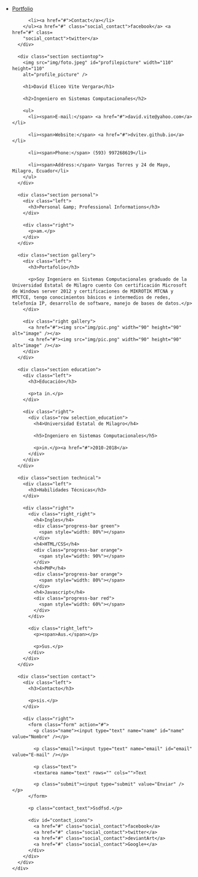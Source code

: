 <!DOCTYPE html PUBLIC "-//W3C//DTD XHTML 1.0 Strict//EN"
    "http://www.w3.org/TR/xhtml1/DTD/xhtml1-strict.dtd">

<html xmlns="http://www.w3.org/1999/xhtml">
<head>
  <meta http-equiv="Content-Type" content="text/html; charset=utf-8" />
  <title>Your Resume</title>
  <link rel="stylesheet" type="text/css" href="css/reset.css" />
  <link rel="stylesheet" type="text/css" href="css/main.css" />
  <link rel="stylesheet" href="css/stylesheet.css" type="text/css" charset="utf-8" />
  <link rel="stylesheet" href="css/progressbar.css" type="text/css" />
  <link rel="stylesheet" href="css/print.css" type="text/css" media="print" />
  <link rel="shortcut icon" type="image/x-icon" href="favicon.ico" />
</head>

<body>
    <div id="container">
      <div id="header">
        <ul>
          <li><a href="#">Portfolio</a></li>

          <li><a href="#">Contact</a></li>
        </ul><a href="#" class="social_contact">facebook</a> <a href="#" class=
        "social_contact">twitter</a>
      </div>

      <div class="section sectiontop">
        <img src="img/foto.jpeg" id="profilepicture" width="110" height="110"
        alt="profile_picture" />

        <h1>David Eliceo Vite Vergara</h1>

        <h2>Ingeniero en Sistemas Computacionañes</h2>

        <ul>
          <li><span>E-mail:</span> <a href="#">david.vite@yahoo.com</a></li>

          <li><span>Website:</span> <a href="#">dvitev.github.io</a></li>

          <li><span>Phone:</span> (593) 997268619</li>

          <li><span>Address:</span> Vargas Torres y 24 de Mayo, Milagro, Ecuador</li>
        </ul>
      </div>

      <div class="section personal">
        <div class="left">
          <h3>Personal &amp; Professional Informations</h3>
        </div>

        <div class="right">
          <p>am.</p>
        </div>
      </div>

      <div class="section gallery">
        <div class="left">
          <h3>Portafolio</h3>

          <p>Soy Ingeniero en Sistemas Computacionales graduado de la Universidad Estatal de Milagro cuento Con certificación Microsoft de Windows server 2012 y certificaciones de MIKROTIK MTCNA y MTCTCE, tengo conocimientos básicos e intermedios de redes, telefonía IP, desarrollo de software, manejo de bases de datos.</p>
        </div>

        <div class="right gallery">
          <a href="#"><img src="img/pic.png" width="90" height="90" alt="image" /></a>
          <a href="#"><img src="img/pic.png" width="90" height="90" alt="image" /></a>
        </div>
      </div>

      <div class="section education">
        <div class="left">
          <h3>Educación</h3>

          <p>ta in.</p>
        </div>

        <div class="right">
          <div class="row selection_education">
            <h4>Universidad Estatal de Milagro</h4>

            <h5>Ingeniero en Sistemas Computacionales</h5>

            <p>in.</p><a href="#">2010-2018</a>
          </div>
        </div>
      </div>

      <div class="section technical">
        <div class="left">
          <h3>Habilidades Técnicas</h3>
        </div>

        <div class="right">
          <div class="right_right">
            <h4>Ingles</h4>
            <div class="progress-bar green">
              <span style="width: 80%"></span>
            </div>
            <h4>HTML/CSS</h4>
            <div class="progress-bar orange">
              <span style="width: 90%"></span>
            </div>
            <h4>PHP</h4>
            <div class="progress-bar orange">
              <span style="width: 80%"></span>
            </div>
            <h4>Javascript</h4>
            <div class="progress-bar red">
              <span style="width: 60%"></span>
            </div>
          </div>

          <div class="right_left">
            <p><span>Aus.</span></p>

            <p>Sus.</p>
          </div>
        </div>
      </div>

      <div class="section contact">
        <div class="left">
          <h3>Contacto</h3>

          <p>sis.</p>
        </div>

        <div class="right">
          <form class="form" action="#">
            <p class="name"><input type="text" name="name" id="name" value="Nombre" /></p>

            <p class="email"><input type="text" name="email" id="email" value="E-mail" /></p>

            <p class="text">
            <textarea name="text" rows="" cols="">Text
</textarea></p>

            <p class="submit"><input type="submit" value="Enviar" /></p>
          </form>

          <p class="contact_text">Ssdfsd.</p>

          <div id="contact_icons">
            <a href="#" class="social_contact">facebook</a>
            <a href="#" class="social_contact">twitter</a>
            <a href="#" class="social_contact">deviantArt</a>
            <a href="#" class="social_contact">Google+</a>
          </div>
        </div>
      </div>
    </div>
</body>
</html>
